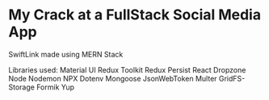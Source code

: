 # My Crack at a FullStack Social Media App
SwiftLink made using MERN Stack

Libraries used:
Material UI
Redux Toolkit
Redux Persist
React Dropzone
Node
Nodemon
NPX
Dotenv
Mongoose
JsonWebToken
Multer
GridFS-Storage
Formik
Yup
